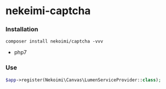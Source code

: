 # nekeimi-captcha

### Installation

```base
composer install nekoimi/captcha -vvv
```

- php7

### Use

```php
$app->register(Nekoimi\Canvas\LumenServiceProvider::class);
```